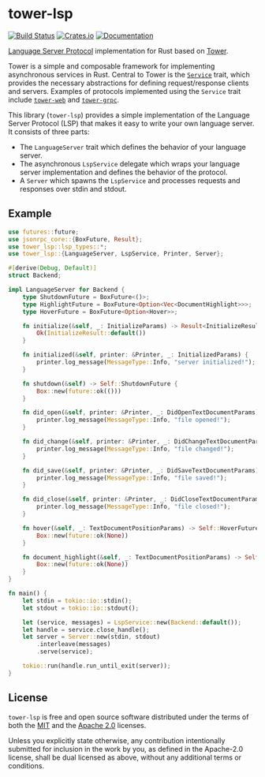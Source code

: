 # tower-lsp

[![Build Status][build-badge]][build-url]
[![Crates.io][crates-badge]][crates-url]
[![Documentation][docs-badge]][docs-url]

[build-badge]: https://github.com/ebkalderon/tower-lsp/workflows/rust/badge.svg
[build-url]: https://github.com/ebkalderon/tower-lsp/actions
[crates-badge]: https://img.shields.io/crates/v/tower-lsp.svg
[crates-url]: https://crates.io/crates/tower-lsp
[docs-badge]: https://docs.rs/tower-lsp/badge.svg
[docs-url]: https://docs.rs/tower-lsp

[Language Server Protocol] implementation for Rust based on [Tower].

[Language Server Protocol]: https://microsoft.github.io/language-server-protocol
[Tower]: https://github.com/tower-rs/tower

Tower is a simple and composable framework for implementing asynchronous
services in Rust. Central to Tower is the [`Service`] trait, which provides the
necessary abstractions for defining request/response clients and servers.
Examples of protocols implemented using the `Service` trait include
[`tower-web`] and [`tower-grpc`].

[`Service`]: https://docs.rs/tower-service/
[`tower-web`]: https://docs.rs/tower-web/
[`tower-grpc`]: https://docs.rs/tower-grpc/

This library (`tower-lsp`) provides a simple implementation of the Language
Server Protocol (LSP) that makes it easy to write your own language server. It
consists of three parts:

* The `LanguageServer` trait which defines the behavior of your language server.
* The asynchronous `LspService` delegate which wraps your language server
  implementation and defines the behavior of the protocol.
* A `Server` which spawns the `LspService` and processes requests and responses
  over stdin and stdout.

## Example

```rust
use futures::future;
use jsonrpc_core::{BoxFuture, Result};
use tower_lsp::lsp_types::*;
use tower_lsp::{LanguageServer, LspService, Printer, Server};

#[derive(Debug, Default)]
struct Backend;

impl LanguageServer for Backend {
    type ShutdownFuture = BoxFuture<()>;
    type HighlightFuture = BoxFuture<Option<Vec<DocumentHighlight>>>;
    type HoverFuture = BoxFuture<Option<Hover>>;

    fn initialize(&self, _: InitializeParams) -> Result<InitializeResult> {
        Ok(InitializeResult::default())
    }

    fn initialized(&self, printer: &Printer, _: InitializedParams) {
        printer.log_message(MessageType::Info, "server initialized!");
    }

    fn shutdown(&self) -> Self::ShutdownFuture {
        Box::new(future::ok(()))
    }

    fn did_open(&self, printer: &Printer, _: DidOpenTextDocumentParams) {
        printer.log_message(MessageType::Info, "file opened!");
    }

    fn did_change(&self, printer: &Printer, _: DidChangeTextDocumentParams) {
        printer.log_message(MessageType::Info, "file changed!");
    }

    fn did_save(&self, printer: &Printer, _: DidSaveTextDocumentParams) {
        printer.log_message(MessageType::Info, "file saved!");
    }

    fn did_close(&self, printer: &Printer, _: DidCloseTextDocumentParams) {
        printer.log_message(MessageType::Info, "file closed!");
    }

    fn hover(&self, _: TextDocumentPositionParams) -> Self::HoverFuture {
        Box::new(future::ok(None))
    }

    fn document_highlight(&self, _: TextDocumentPositionParams) -> Self::HighlightFuture {
        Box::new(future::ok(None))
    }
}

fn main() {
    let stdin = tokio::io::stdin();
    let stdout = tokio::io::stdout();

    let (service, messages) = LspService::new(Backend::default());
    let handle = service.close_handle();
    let server = Server::new(stdin, stdout)
        .interleave(messages)
        .serve(service);

    tokio::run(handle.run_until_exit(server));
}
```

## License

`tower-lsp` is free and open source software distributed under the terms of
both the [MIT](LICENSE-MIT) and the [Apache 2.0](LICENSE-APACHE) licenses.

Unless you explicitly state otherwise, any contribution intentionally submitted
for inclusion in the work by you, as defined in the Apache-2.0 license, shall be
dual licensed as above, without any additional terms or conditions.
